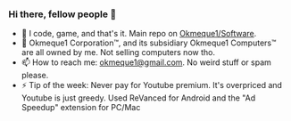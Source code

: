 ### Hi there, fellow people 👋

- 🔭 I code, game, and that's it. Main repo on [Okmeque1/Software](https://github.com/Okmeque1/software).
- 🌱 Okmeque1 Corporation™, and its subsidiary Okmeque1 Computers™ are all owned by me. Not selling computers now tho.
- 📫 How to reach me: okmeque1@gmail.com. No weird stuff or spam please.
- ⚡ Tip of the week: Never pay for Youtube premium. It's overpriced and Youtube is just greedy. Used ReVanced for Android and the "Ad Speedup" extension for PC/Mac
  

